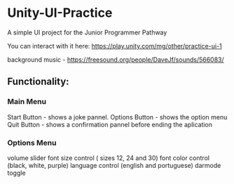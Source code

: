 # Unity-UI-Practice
A simple UI project for the Junior Programmer Pathway

You can interact with it here:
https://play.unity.com/mg/other/practice-ui-1

background music - https://freesound.org/people/DaveJf/sounds/566083/


## Functionality:

### Main Menu

Start Button - shows a joke pannel.
Options Button -  shows the option menu
Quit Button - shows a confirmation pannel before ending the aplication

### Options Menu
volume slider
font size control ( sizes 12, 24 and 30)
font color control (black, white, purple)
language control (english and portuguese)
darmode toggle
